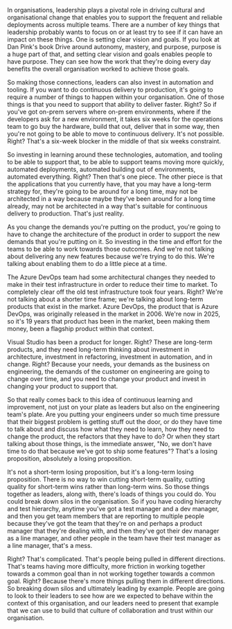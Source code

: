 In organisations, leadership plays a pivotal role in driving cultural and organisational change that enables you to support the frequent and reliable deployments across multiple teams. There are a number of key things that leadership probably wants to focus on or at least try to see if it can have an impact on these things. One is setting clear vision and goals. If you look at Dan Pink's book Drive around autonomy, mastery, and purpose, purpose is a huge part of that, and setting clear vision and goals enables people to have purpose. They can see how the work that they're doing every day benefits the overall organisation worked to achieve those goals. 

So making those connections, leaders can also invest in automation and tooling. If you want to do continuous delivery to production, it's going to require a number of things to happen within your organisation. One of those things is that you need to support that ability to deliver faster. Right? So if you've got on-prem servers where on-prem environments, where if the developers ask for a new environment, it takes six weeks for the operations team to go buy the hardware, build that out, deliver that in some way, then you're not going to be able to move to continuous delivery. It's not possible. Right? That's a six-week blocker in the middle of that six weeks constraint. 

So investing in learning around these technologies, automation, and tooling to be able to support that, to be able to support teams moving more quickly, automated deployments, automated building out of environments, automated everything. Right? Then that's one piece. The other piece is that the applications that you currently have, that you may have a long-term strategy for, they're going to be around for a long time, may not be architected in a way because maybe they've been around for a long time already, may not be architected in a way that's suitable for continuous delivery to production. That's just reality. 

As you change the demands you're putting on the product, you're going to have to change the architecture of the product in order to support the new demands that you're putting on it. So investing in the time and effort for the teams to be able to work towards those outcomes. And we're not talking about delivering any new features because we're trying to do this. We're talking about enabling them to do a little piece at a time. 

The Azure DevOps team had some architectural changes they needed to make in their test infrastructure in order to reduce their time to market. To completely clear off the old test infrastructure took four years. Right? We're not talking about a shorter time frame; we're talking about long-term products that exist in the market. Azure DevOps, the product that is Azure DevOps, was originally released in the market in 2006. We're now in 2025, so it's 19 years that product has been in the market, been making them money, been a flagship product within that context. 

Visual Studio has been a product for longer. Right? These are long-term products, and they need long-term thinking about investment in architecture, investment in refactoring, investment in automation, and in change. Right? Because your needs, your demands as the business on engineering, the demands of the customer on engineering are going to change over time, and you need to change your product and invest in changing your product to support that. 

So that really comes back to this idea of continuous learning and improvement, not just on your plate as leaders but also on the engineering team's plate. Are you putting your engineers under so much time pressure that their biggest problem is getting stuff out the door, or do they have time to talk about and discuss how what they need to learn, how they need to change the product, the refactors that they have to do? Or when they start talking about those things, is the immediate answer, "No, we don't have time to do that because we've got to ship some features"? That's a losing proposition, absolutely a losing proposition. 

It's not a short-term losing proposition, but it's a long-term losing proposition. There is no way to win cutting short-term quality, cutting quality for short-term wins rather than long-term wins. So those things together as leaders, along with, there's loads of things you could do. You could break down silos in the organisation. So if you have coding hierarchy and test hierarchy, anytime you've got a test manager and a dev manager, and then you get team members that are reporting to multiple people because they've got the team that they're on and perhaps a product manager that they're dealing with, and then they've got their dev manager as a line manager, and other people in the team have their test manager as a line manager, that's a mess. 

Right? That's complicated. That's people being pulled in different directions. That's teams having more difficulty, more friction in working together towards a common goal than in not working together towards a common goal. Right? Because there's more things pulling them in different directions. So breaking down silos and ultimately leading by example. People are going to look to their leaders to see how are we expected to behave within the context of this organisation, and our leaders need to present that example that we can use to build that culture of collaboration and trust within our organisation.